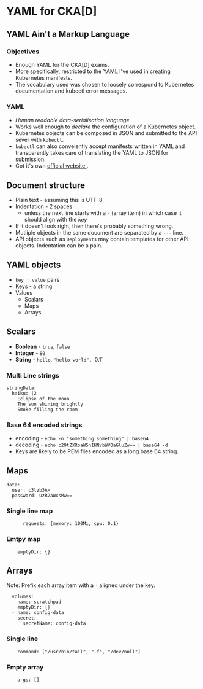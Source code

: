 # YAML for CKA[D]

## YAML Ain't a Markup Language

### Objectives

* Enough YAML for the CKA[D] exams.
* More specifically, restricted to the YAML I've used in creating Kubernetes manifests.
* The vocabulary used was chosen to loosely correspond to Kubernetes documentation and kubectl error messages.

### YAML

* *Human readable data-serialisation language*
* Works well enough to *declare* the configuration of a Kubernetes object.
* Kubernetes objects can be composed in JSON and submitted to the API sever with `kubectl`.
* `kubectl` can also conveiently accept manifests written in YAML and transparently takes care of translating the YAML to JSON for submission.
* Got it's own [official website ](https://yaml.org/).

## Document structure

* Plain text - assuming this is UTF-8
* Indentation - 2 spaces
    * unless the next line starts with a `-` (array item) in which case it should align with the *key*
* If it doesn't look right, then there's probably something wrong.
* Mutliple objects in the same document are separated by a `---` line.
* API objects such as `Deployments` may contain templates for other API objects.  Indentation can be a pain.

## YAML objects

* `key : value` pairs
* Keys - a string
* Values
    * Scalars
    * Maps
    * Arrays

## Scalars

* **Boolean** - `true`, `false`
* **Integer** - `80`
* **String** - `hello`, `"hello world", `0.1`

### Multi Line strings

```{yaml}
stringData:
  haiku: |2
    Eclipse of the moon
    The sun shining brightly
    Smoke filling the room
```

### Base 64 encoded strings

* encoding - `echo -n "something something" | base64`
* decoding - `echo c29tZXRoaW5nIHNvbWV0aGluZw== | base64 -d`
* Keys are likely to be PEM files encoded as a long base 64 string.

## Maps

```{yaml}
data:
  user: c3lzb3A=
  password: UzR2aWxsMw==
```

### Single line map

```{yaml}
      requests: {memory: 100Mi, cpu: 0.1}
```

### Emtpy map

```{yaml}
    emptyDir: {}
```

## Arrays

Note: Prefix each array item with a `-` aligned under the key.

```{yaml}
  volumes:
  - name: scratchpad
    emptyDir: {}
  - name: config-data
    secret:
      secretName: config-data
```

### Single line

```{yaml}
    command: ["/usr/bin/tail", "-f", "/dev/null"]
```

### Empty array

```{yaml}
    args: []
```

